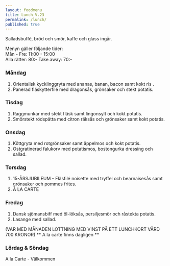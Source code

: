 ```yaml
---
layout: foodmenu
title: Lunch V.23
permalink: /lunch/
published: true
---
```

Salladsbuffé, bröd och smör, kaffe och glass ingår.

Menyn gäller följande tider:  
Mån - Fre: 11:00 - 15:00  
Alla rätter: 80:- Take away: 70:- 

### Måndag
1. Orientalisk kycklinggryta med ananas, banan, bacon samt kokt ris .
2. Panerad fläskytterfilé med dragonsås, grönsaker och stekt potatis.

### Tisdag
1. Raggmunkar med stekt fläsk samt lingonsylt och kokt potatis.
2. Smörstekt rödspätta med citron räksås och grönsaker samt kokt potatis.

### Onsdag
1. Köttgryta med rotgrönsaker samt äppelmos och kokt potatis.
2. Ostgratinerad falukorv med potatismos, bostongurka dressing och sallad.

### Torsdag
1. 15-ÅRSJUBILEUM - 
   Fläsfilé noisette med tryffel och bearnaisesås samt grönsaker och pommes frites.
2. A LA CARTE
 
### Fredag
1. Dansk sjömansbiff med öl-löksås, persiljesmör och råstekta potatis.
2. Lasange med sallad.

(VAR MED MÅNADEN LOTTNING MED VINST PÅ ETT LUNCHKORT VÄRD 700 KRONOR)
                  ** A la carte finns dagligen **  

### Lördag & Söndag
A la Carte - Välkommen
